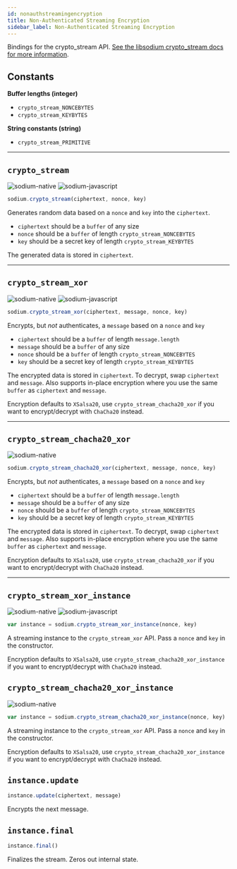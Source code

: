 ```yaml
---
id: nonauthstreamingencryption
title: Non-Authenticated Streaming Encryption
sidebar_label: Non-Authenticated Streaming Encryption
---
```


Bindings for the crypto_stream API. [See the libsodium crypto_stream docs for more information](https://download.libsodium.org/doc/advanced/stream_ciphers/xsalsa20).

## Constants
**Buffer lengths (integer)**
* `crypto_stream_NONCEBYTES`
* `crypto_stream_KEYBYTES`

**String constants (string)**
* `crypto_stream_PRIMITIVE`

***
## `crypto_stream`
![sodium-native][node] ![sodium-javascript][js]
``` js
sodium.crypto_stream(ciphertext, nonce, key)
```
Generates random data based on a `nonce` and `key` into the `ciphertext`.
* `ciphertext` should be a `buffer` of any size
* `nonce` should be a `buffer` of length `crypto_stream_NONCEBYTES`
* `key` should be a secret key of length `crypto_stream_KEYBYTES`

The generated data is stored in `ciphertext`.
***
## `crypto_stream_xor`
![sodium-native][node] ![sodium-javascript][js]
``` js
sodium.crypto_stream_xor(ciphertext, message, nonce, key)
```
Encrypts, but *not* authenticates, a `message` based on a `nonce` and `key`
* `ciphertext` should be a `buffer` of length `message.length`
* `message` should be a `buffer` of any size
* `nonce` should be a `buffer` of length `crypto_stream_NONCEBYTES`
* `key` should be a secret key of length `crypto_stream_KEYBYTES`

The encrypted data is stored in `ciphertext`. To decrypt, swap `ciphertext` and `message`. Also supports in-place encryption where you use the same `buffer` as `ciphertext` and `message`.

Encryption defaults to `XSalsa20`, use `crypto_stream_chacha20_xor` if you want to encrypt/decrypt with `ChaCha20` instead.
***
## `crypto_stream_chacha20_xor`
![sodium-native][node]
``` js
sodium.crypto_stream_chacha20_xor(ciphertext, message, nonce, key)
```
Encrypts, but *not* authenticates, a `message` based on a `nonce` and `key`
* `ciphertext` should be a `buffer` of length `message.length`
* `message` should be a `buffer` of any size
* `nonce` should be a `buffer` of length `crypto_stream_NONCEBYTES`
* `key` should be a secret key of length `crypto_stream_KEYBYTES`

The encrypted data is stored in `ciphertext`. To decrypt, swap `ciphertext` and `message`. Also supports in-place encryption where you use the same `buffer` as `ciphertext` and `message`.

Encryption defaults to `XSalsa20`, use `crypto_stream_chacha20_xor` if you want to encrypt/decrypt with `ChaCha20` instead.
***
## `crypto_stream_xor_instance`
![sodium-native][node] ![sodium-javascript][js]
``` js
var instance = sodium.crypto_stream_xor_instance(nonce, key)
```
A streaming instance to the `crypto_stream_xor` API. Pass a `nonce` and `key` in the constructor.

Encryption defaults to `XSalsa20`, use `crypto_stream_chacha20_xor_instance` if you want to encrypt/decrypt with `ChaCha20` instead.

## `crypto_stream_chacha20_xor_instance`
![sodium-native][node]
``` js
var instance = sodium.crypto_stream_chacha20_xor_instance(nonce, key)
```
A streaming instance to the `crypto_stream_xor` API. Pass a `nonce` and `key` in the constructor.

Encryption defaults to `XSalsa20`, use `crypto_stream_chacha20_xor_instance` if you want to encrypt/decrypt with `ChaCha20` instead.

## `instance.update`
``` js
instance.update(ciphertext, message)
```
Encrypts the next message.

## `instance.final`
``` js
instance.final()
```
Finalizes the stream. Zeros out internal state.


[js]: /docusaurus/img/icon_js.svg
[node]: /docusaurus/img/nodejs-icon.svg
